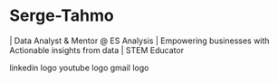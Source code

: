 # Serge-Tahmo

| Data Analyst & Mentor @ ES Analysis | Empowering businesses with Actionable insights from data | STEM Educator

linkedin logo youtube logo gmail logo 
